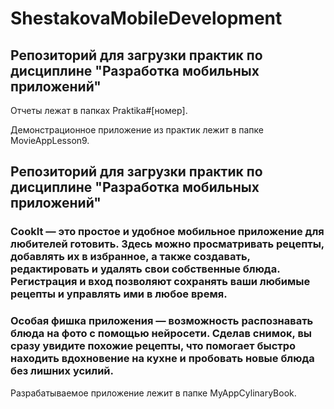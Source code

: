 # ShestakovaMobileDevelopment

## Репозиторий для загрузки практик по дисциплине "Разработка мобильных приложений"

Отчеты лежат в папках Praktika#[номер].

Демонстрационное приложение из практик лежит в папке MovieAppLesson9.

## Репозиторий для загрузки практик по дисциплине "Разработка мобильных приложений"

### CookIt — это простое и удобное мобильное приложение для любителей готовить. Здесь можно просматривать рецепты, добавлять их в избранное, а также создавать, редактировать и удалять свои собственные блюда. Регистрация и вход позволяют сохранять ваши любимые рецепты и управлять ими в любое время.

### Особая фишка приложения — возможность распознавать блюда на фото с помощью нейросети. Сделав снимок, вы сразу увидите похожие рецепты, что помогает быстро находить вдохновение на кухне и пробовать новые блюда без лишних усилий.

Разрабатываемое приложение лежит в папке MyAppCylinaryBook.